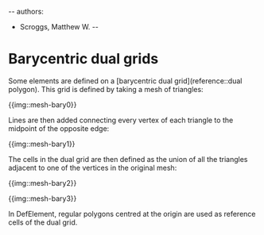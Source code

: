 --
authors:
  - Scroggs, Matthew W.
--

# Barycentric dual grids

Some elements are defined on a [barycentric dual grid](reference::dual polygon).
This grid is defined by taking a mesh of triangles:

{{img::mesh-bary0}}

Lines are then added connecting every vertex of each triangle to the midpoint of the opposite
edge:

{{img::mesh-bary1}}

The cells in the dual grid are then defined as the union of all the triangles adjacent to 
one of the vertices in the original mesh:

{{img::mesh-bary2}}

{{img::mesh-bary3}}

In DefElement, regular polygons centred at the origin are used as reference cells of the
dual grid.
